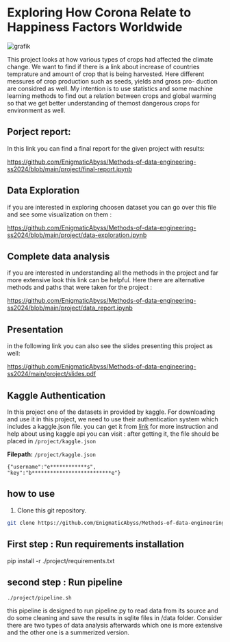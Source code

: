 # Exploring How Corona Relate to Happiness Factors Worldwide

![grafik](https://github.com/EnigmaticAbyss/Methods-of-data-engineering-ss2024/assets/69069319/06a31011-badc-4fc1-9193-7825ec268729)

This project looks at how various types of crops had affected the climate change. We want to find if there is a link about increase of countries temprature and amount of crop that is being harvested. Here different messures of crop production such as seeds, yields and gross pro- duction are considred as well. My intention is to use statistics and some machine learning methods to find out a relation between crops and global warming so that we get better understanding of themost dangerous crops for environment as well.

## Porject report:
In this link you can find a final report for the given project with results:

https://github.com/EnigmaticAbyss/Methods-of-data-engineering-ss2024/blob/main/project/final-report.ipynb

## Data Exploration
if you are interested in exploring choosen dataset you can go over this file and see some visualization on them :

https://github.com/EnigmaticAbyss/Methods-of-data-engineering-ss2024/blob/main/project/data-exploration.ipynb
## Complete data analysis
if you are interested in understanding all the methods in the project and far more extensive look this link can be helpful. Here there are alternative methods and paths that were taken for the project :

https://github.com/EnigmaticAbyss/Methods-of-data-engineering-ss2024/blob/main/project/data_report.ipynb

## Presentation
in the following link you can also see the slides presenting this project as well:

https://github.com/EnigmaticAbyss/Methods-of-data-engineering-ss2024/main/project/slides.pdf

## Kaggle Authentication
In this project one of the datasets in provided by kaggle. For downloading and use it in this project, we need to use their authentication system which includes a kaggle.json file. 
you can get it from [link](https://www.kaggle.com/settings)
for more instruction and help about using kaggle api you can visit : 
after getting it, the file should be placed in `/project/kaggle.json`

**Filepath:** `/project/kaggle.json`

```
{"username":"e************s",
"key":"b**************************e"}
```


## how to use 

1. Clone this git repository.
```bash
git clone https://github.com/EnigmaticAbyss/Methods-of-data-engineering-ss2024.git
```

## First step : Run requirements installation

pip install -r ./project/requirements.txt

## second step : Run pipeline
```
./project/pipeline.sh
```

this pipeline is designed to run pipeline.py to read data from its source and do some cleaning and save the results in sqlite files in /data folder. Consider there are two types of data analysis afterwards which one is more extensive and the other one is a summerized version.
